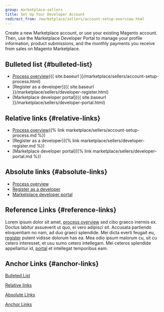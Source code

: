 ```yaml
---
group: marketplace-sellers
title: Set Up Your Developer Account
redirect_from: /marketplace/sellers/account-setup-overview.html
---
```


Create a new Marketplace account, or use your existing Magento account. Then, use the Marketplace Developer Portal to manage your profile information, product submissions, and the monthly payments you receive from sales on Magento Marketplace.

## Bulleted list {#bulleted-list}

-  [Process overview]({{ site.baseurl }}/marketplace/sellers/account-setup-process.html)
-  [Register as a developer]({{ site.baseurl }}/marketplace/sellers/developer-register.html)
-  [Marketplace developer portal]({{ site.baseurl }}/marketplace/sellers/developer-portal.html)

## Relative links {#relative-links}

-  [Process overview]({% link marketplace/sellers/account-setup-process.md %})
-  [Register as a developer]({% link marketplace/sellers/developer-register.md %})
-  [Marketplace developer portal]({% link marketplace/sellers/developer-portal.md %})

## Absolute links {#absolute-links}

-  [Process overview](https://devdocs.magento.com/marketplace/sellers/account-setup-process.html)
-  [Register as a developer](https://devdocs.magento.com/marketplace/sellers/developer-register.html)
-  [Marketplace developer portal](https://devdocs.magento.com/marketplace/sellers/developer-portal.html)

## Reference Links {#reference-links}


Lorem ipsum dolor sit amet, [process overview] sed cibo graeco inermis ex. Doctus labitur assueverit ut quo, ei vero adipisci sit. Accusata partiendo eloquentiam no nam, ad duo graeci splendide. Mei dicta everti feugait eu, [register] putent vidisse dolorum has ea. Mea odio ipsum malorum cu, sit cu cetero interesset, et usu sumo cetero intellegam. Mei ceteros splendide appellantur id, [portal] et intellegat temporibus eam.

[process overview]: https://devdocs.magento.com/marketplace/sellers/account-setup-process.html
[register]: https://devdocs.magento.com/marketplace/sellers/developer-register.html
[portal]: https://devdocs.magento.com/marketplace/sellers/developer-portal.html

## Anchor Links {#anchor-links}

[Bulleted List](#bulleted-list)

[Relative links](#relative-links)

[Absolute Llnks](#absolute-links)

[Anchor Links](#anchor-links)
